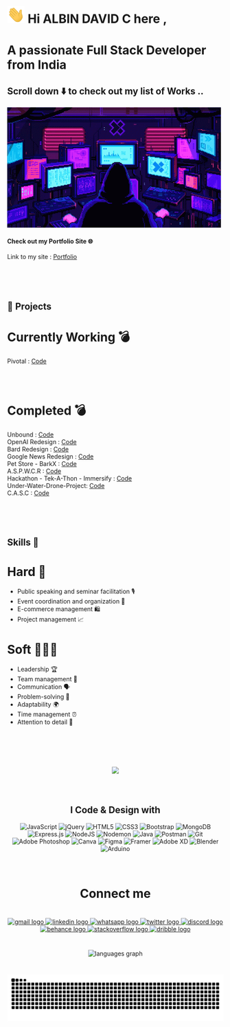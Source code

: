 # <img src="wave.gif" height="40" alt="Wave Hand"  /> Hi ALBIN DAVID C here ,
# A passionate Full Stack Developer from India
## Scroll down ⬇️ to check out my list of Works ..

<img src='./assets/gif-1.gif' style='width=100%; max-width=100%;'>




#### Check out my Portfolio Site 🌐
Link to my site : [Portfolio](https://albindavidc.github.io/Portfolio/)

</br></br></br>

## 🚀 Projects   

# Currently Working  💣
Pivotal : [Code](https://github.com/albindavidc/pivotal.git) </br>



</br></br>

# Completed 💣
Unbound : [Code](https://github.com/albindavidc/unbound/) </br>
OpenAI Redesign : [Code](https://github.com/albindavidc/OpenAI.git) </br>
Bard Redesign : [Code](https://github.com/albindavidc/Bard) </br>
Google News Redesign : [Code](https://github.com/albindavidc/Google-News.git) </br>
Pet Store - BarkX : [Code](https://github.com/albindavidc/BarkX.git) </br>
A.S.P.W.C.R : [Code](https://github.com/albindavidc/Automatic-Suction-Powered-Wall-Climbing-Robot.git) </br>
Hackathon - Tek-A-Thon - Immersify : [Code](https://github.com/albindavidc/BarkX.git) </br>
Under-Water-Drone-Project: [Code](https://github.com/albindavidc/Under-Water-Drone-Project.git) </br>
C.A.S.C : [Code](https://github.com/albindavidc/CASC.git) </br>



</br></br></br>


## Skills 🚀

# Hard 🤖
* Public speaking and seminar facilitation 🎙️
* Event coordination and organization 🎉
* E-commerce management 🛍️
* Project management 📈

# Soft 🧑‍🤝‍🧑
* Leadership 🏆
* Team management 👥
* Communication 🗣️
* Problem-solving 🤔
* Adaptability 🌍
* Time management ⏰
* Attention to detail 👀

</br></br></br>

<br clear="both">
<div align="center">
  <img src="https://profile-counter.glitch.me/albindavidc/count.svg?"  />
</div>

###


<br clear="both">

<!-- <h1 align="center">My Favorites</h1> -->

###


<div align="center">


## I Code & Design with

![JavaScript](https://img.shields.io/badge/javascript-%23323330.svg?style=for-the-badge&logo=javascript&logoColor=%23F7DF1E) ![jQuery](https://img.shields.io/badge/jquery-%230769AD.svg?style=for-the-badge&logo=jquery&logoColor=white)  ![HTML5](https://img.shields.io/badge/html5-%23E34F26.svg?style=for-the-badge&logo=html5&logoColor=white)  ![CSS3](https://img.shields.io/badge/css3-%231572B6.svg?style=for-the-badge&logo=css3&logoColor=white)  ![Bootstrap](https://img.shields.io/badge/bootstrap-%238511FA.svg?style=for-the-badge&logo=bootstrap&logoColor=white)  ![MongoDB](https://img.shields.io/badge/MongoDB-%234ea94b.svg?style=for-the-badge&logo=mongodb&logoColor=white) ![Express.js](https://img.shields.io/badge/express.js-%23404d59.svg?style=for-the-badge&logo=express&logoColor=%2361DAFB) ![NodeJS](https://img.shields.io/badge/node.js-6DA55F?style=for-the-badge&logo=node.js&logoColor=white) ![Nodemon](https://img.shields.io/badge/NODEMON-%23323330.svg?style=for-the-badge&logo=nodemon&logoColor=%BBDEAD)  ![Java](https://img.shields.io/badge/java-%23ED8B00.svg?style=for-the-badge&logo=openjdk&logoColor=white)  ![Postman](https://img.shields.io/badge/Postman-FF6C37?style=for-the-badge&logo=postman&logoColor=white)
  ![Git](https://img.shields.io/badge/git-%23F05033.svg?style=for-the-badge&logo=git&logoColor=white)   ![Adobe Photoshop](https://img.shields.io/badge/adobe%20photoshop-%2331A8FF.svg?style=for-the-badge&logo=adobe%20photoshop&logoColor=white) ![Canva](https://img.shields.io/badge/Canva-%2300C4CC.svg?style=for-the-badge&logo=Canva&logoColor=white)  ![Figma](https://img.shields.io/badge/figma-%23F24E1E.svg?style=for-the-badge&logo=figma&logoColor=white) ![Framer](https://img.shields.io/badge/Framer-black?style=for-the-badge&logo=framer&logoColor=blue)  ![Adobe XD](https://img.shields.io/badge/Adobe%20XD-470137?style=for-the-badge&logo=Adobe%20XD&logoColor=#FF61F6)    ![Blender](https://img.shields.io/badge/blender-%23F5792A.svg?style=for-the-badge&logo=blender&logoColor=white)  ![Arduino](https://img.shields.io/badge/-Arduino-00979D?style=for-the-badge&logo=Arduino&logoColor=white) 

</div> 


###

<br clear="both">

<h1 align="center">Connect me</h1>

###




<br clear="both">

<div align="center">
  <a href="mailto:albindavidc007@gmail.com" target="_blank">
    <img src="https://raw.githubusercontent.com/maurodesouza/profile-readme-generator/master/src/assets/icons/social/gmail/default.svg" width="52" height="40" alt="gmail logo"  />
  </a>
  <a href="https://www.linkedin.com/in/albindavidc/" target="_blank">
    <img src="https://raw.githubusercontent.com/maurodesouza/profile-readme-generator/master/src/assets/icons/social/linkedin/default.svg" width="52" height="40" alt="linkedin logo"  />
  </a>
  <a href="https://wa.me/919946799434" target="_blank">
    <img src="https://raw.githubusercontent.com/maurodesouza/profile-readme-generator/master/src/assets/icons/social/whatsapp/default.svg" width="52" height="40" alt="whatsapp logo"  />
  </a>
  <a href="https://twitter.com/AlbinDavidC" target="_blank">
    <img src="https://raw.githubusercontent.com/maurodesouza/profile-readme-generator/master/src/assets/icons/social/twitter/default.svg" width="52" height="40" alt="twitter logo"  />
  </a>
  <a href="https://discord.com/channels/@940520675779690506" target="_blank">
    <img src="https://raw.githubusercontent.com/maurodesouza/profile-readme-generator/master/src/assets/icons/social/discord/default.svg" width="52" height="40" alt="discord logo"  />
  </a>
  <a href="https://www.behance.net/albin-david-c" target="_blank">
    <img src="https://raw.githubusercontent.com/maurodesouza/profile-readme-generator/master/src/assets/icons/social/behance/default.svg" width="52" height="40" alt="behance logo"  />
  </a>
  <a href="https://stackoverflow.com/users/preferences/23056974" target="_blank">
    <img src="https://raw.githubusercontent.com/maurodesouza/profile-readme-generator/master/src/assets/icons/social/stackoverflow/default.svg" width="52" height="40" alt="stackoverflow logo"  />
  </a>
  <a href="https://dribbble.com/albindavidc" target="_blank"><img src="https://raw.githubusercontent.com/rahuldkjain/github-profile-readme-generator/master/src/images/icons/Social/dribbble.svg" alt="dribble logo" height="40" width="52" /></a>
  
</div> 





###


<br clear="both">

<div align="center">
  <img src="https://github-readme-stats.vercel.app/api/top-langs?username=albindavidc&locale=en&hide_title=false&layout=compact&card_width=320&langs_count=12&theme=dark&hide_border=false" height="150" alt="languages graph"  />
<!--   <img src="https://streak-stats.demolab.com?user=albindavidc&locale=en&mode=weekly&theme=dark&hide_border=true&border_radius=1&order=3" height="250" alt="streak graph"  />
</div> -->


###





<br clear="both">

<img src="https://raw.githubusercontent.com/albindavidc/albindavidc/output/snake.svg" alt="Snake animation" />

###
